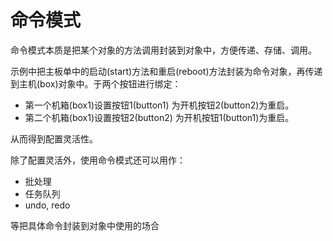 # 命令模式

命令模式本质是把某个对象的方法调用封装到对象中，方便传递、存储、调用。

示例中把主板单中的启动(start)方法和重启(reboot)方法封装为命令对象，再传递到主机(box)对象中。于两个按钮进行绑定：

* 第一个机箱(box1)设置按钮1(button1) 为开机按钮2(button2)为重启。
* 第二个机箱(box1)设置按钮2(button2) 为开机按钮1(button1)为重启。

从而得到配置灵活性。


除了配置灵活外，使用命令模式还可以用作：

* 批处理
* 任务队列
* undo, redo

等把具体命令封装到对象中使用的场合
